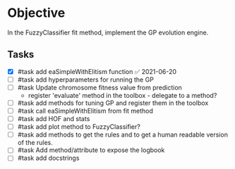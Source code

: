 # Objective
In the FuzzyClassifier fit method, implement the GP evolution engine.

## Tasks
- [x] #task add eaSimpleWithElitism function ✅ 2021-06-20
- [ ] #task add hyperparameters for running the GP
- [ ] #task Update chromosome fitness value from prediction
    - register 'evaluate' method in the toolbox - delegate to a method?
- [ ] #task add methods for tuning GP and register them in the toolbox
- [ ] #task call eaSimpleWithElitism from fit method
- [ ] #task add HOF and stats 
- [ ] #task add plot method to FuzzyClassifier?
- [ ] #task add methods to get the rules and to get a human readable version of the rules.
- [ ] #task Add method/attribute to expose the logbook
- [ ] #task add docstrings